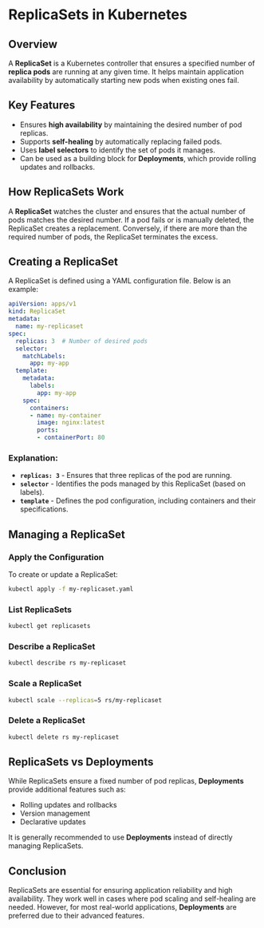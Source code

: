 # ReplicaSets in Kubernetes

## Overview
A **ReplicaSet** is a Kubernetes controller that ensures a specified number of **replica pods** are running at any given time. It helps maintain application availability by automatically starting new pods when existing ones fail.

## Key Features
- Ensures **high availability** by maintaining the desired number of pod replicas.
- Supports **self-healing** by automatically replacing failed pods.
- Uses **label selectors** to identify the set of pods it manages.
- Can be used as a building block for **Deployments**, which provide rolling updates and rollbacks.

## How ReplicaSets Work
A **ReplicaSet** watches the cluster and ensures that the actual number of pods matches the desired number. If a pod fails or is manually deleted, the ReplicaSet creates a replacement. Conversely, if there are more than the required number of pods, the ReplicaSet terminates the excess.

## Creating a ReplicaSet
A ReplicaSet is defined using a YAML configuration file. Below is an example:

```yaml
apiVersion: apps/v1
kind: ReplicaSet
metadata:
  name: my-replicaset
spec:
  replicas: 3  # Number of desired pods
  selector:
    matchLabels:
      app: my-app
  template:
    metadata:
      labels:
        app: my-app
    spec:
      containers:
      - name: my-container
        image: nginx:latest
        ports:
        - containerPort: 80
```

### Explanation:
- **`replicas: 3`** - Ensures that three replicas of the pod are running.
- **`selector`** - Identifies the pods managed by this ReplicaSet (based on labels).
- **`template`** - Defines the pod configuration, including containers and their specifications.

## Managing a ReplicaSet
### Apply the Configuration
To create or update a ReplicaSet:
```bash
kubectl apply -f my-replicaset.yaml
```

### List ReplicaSets
```bash
kubectl get replicasets
```

### Describe a ReplicaSet
```bash
kubectl describe rs my-replicaset
```

### Scale a ReplicaSet
```bash
kubectl scale --replicas=5 rs/my-replicaset
```

### Delete a ReplicaSet
```bash
kubectl delete rs my-replicaset
```

## ReplicaSets vs Deployments
While ReplicaSets ensure a fixed number of pod replicas, **Deployments** provide additional features such as:
- Rolling updates and rollbacks
- Version management
- Declarative updates

It is generally recommended to use **Deployments** instead of directly managing ReplicaSets.

## Conclusion
ReplicaSets are essential for ensuring application reliability and high availability. They work well in cases where pod scaling and self-healing are needed. However, for most real-world applications, **Deployments** are preferred due to their advanced features.